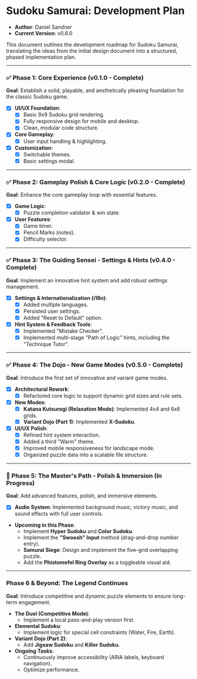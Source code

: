 # Sudoku Samurai: Development Plan

-   **Author**: Daniel Sandner
-   **Current Version**: v0.6.0

This document outlines the development roadmap for Sudoku Samurai, translating the ideas from the initial design document into a structured, phased implementation plan.

---

### ✅ Phase 1: Core Experience (v0.1.0 - Complete)

**Goal**: Establish a solid, playable, and aesthetically pleasing foundation for the classic Sudoku game.

-   [x] **UI/UX Foundation**:
    -   [x] Basic 9x9 Sudoku grid rendering.
    -   [x] Fully responsive design for mobile and desktop.
    -   [x] Clean, modular code structure.
-   [x] **Core Gameplay**:
    -   [x] User input handling & highlighting.
-   [x] **Customization**:
    -   [x] Switchable themes.
    -   [x] Basic settings modal.

---

### ✅ Phase 2: Gameplay Polish & Core Logic (v0.2.0 - Complete)

**Goal**: Enhance the core gameplay loop with essential features.

-   [x] **Game Logic**:
    -   [x] Puzzle completion validator & win state.
-   [x] **User Features**:
    -   [x] Game timer.
    -   [x] Pencil Marks (notes).
    -   [x] Difficulty selector.

---

### ✅ Phase 3: The Guiding Sensei - Settings & Hints (v0.4.0 - Complete)

**Goal**: Implement an innovative hint system and add robust settings management.

-   [x] **Settings & Internationalization (i18n)**:
    -   [x] Added multiple languages.
    -   [x] Persisted user settings.
    -   [x] Added "Reset to Default" option.
-   [x] **Hint System & Feedback Tools**:
    -   [x] Implemented "Mistake Checker".
    -   [x] Implemented multi-stage "Path of Logic" hints, including the "Technique Tutor".

---

### ✅ Phase 4: The Dojo - New Game Modes (v0.5.0 - Complete)

**Goal**: Introduce the first set of innovative and variant game modes.

-   [x] **Architectural Rework**:
    -   [x] Refactored core logic to support dynamic grid sizes and rule sets.
-   [x] **New Modes**:
    -   [x] **Katana Kutsurogi (Relaxation Mode)**: Implemented 4x4 and 6x6 grids.
    -   [x] **Variant Dojo (Part 1)**: Implemented **X-Sudoku**.
-   [x] **UI/UX Polish**:
    -   [x] Refined hint system interaction.
    -   [x] Added a third "Warm" theme.
    -   [x] Improved mobile responsiveness for landscape mode.
    -   [x] Organized puzzle data into a scalable file structure.

---

### 🚧 Phase 5: The Master's Path - Polish & Immersion (In Progress)

**Goal**: Add advanced features, polish, and immersive elements.

-   [x] **Audio System**: Implemented background music, victory music, and sound effects with full user controls.
-   **Upcoming in this Phase**:
    -   Implement **Hyper Sudoku** and **Color Sudoku**.
    -   Implement the **"Swoosh" Input** method (drag-and-drop number entry).
    -   **Samurai Siege**: Design and implement the five-grid overlapping puzzle.
    -   Add the **Phistomefel Ring Overlay** as a toggleable visual aid.

---

### Phase 6 & Beyond: The Legend Continues

**Goal**: Introduce competitive and dynamic puzzle elements to ensure long-term engagement.

-   **The Duel (Competitive Mode)**:
    -   Implement a local pass-and-play version first.
-   **Elemental Sudoku**:
    -   Implement logic for special cell constraints (Water, Fire, Earth).
-   **Variant Dojo (Part 2)**:
    -   Add **Jigsaw Sudoku** and **Killer Sudoku**.
-   **Ongoing Tasks**:
    -   Continuously improve accessibility (ARIA labels, keyboard navigation).
    -   Optimize performance.